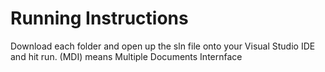 # Running Instructions

Download each folder and open up the sln file onto your Visual Studio IDE and hit run.
(MDI) means Multiple Documents Internface
